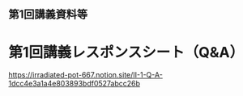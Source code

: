 ## 第1回講義資料等

# 第1回講義レスポンスシート（Q&A）
https://irradiated-pot-667.notion.site/II-1-Q-A-1dcc4e3a1a4e803893bdf0527abcc26b


